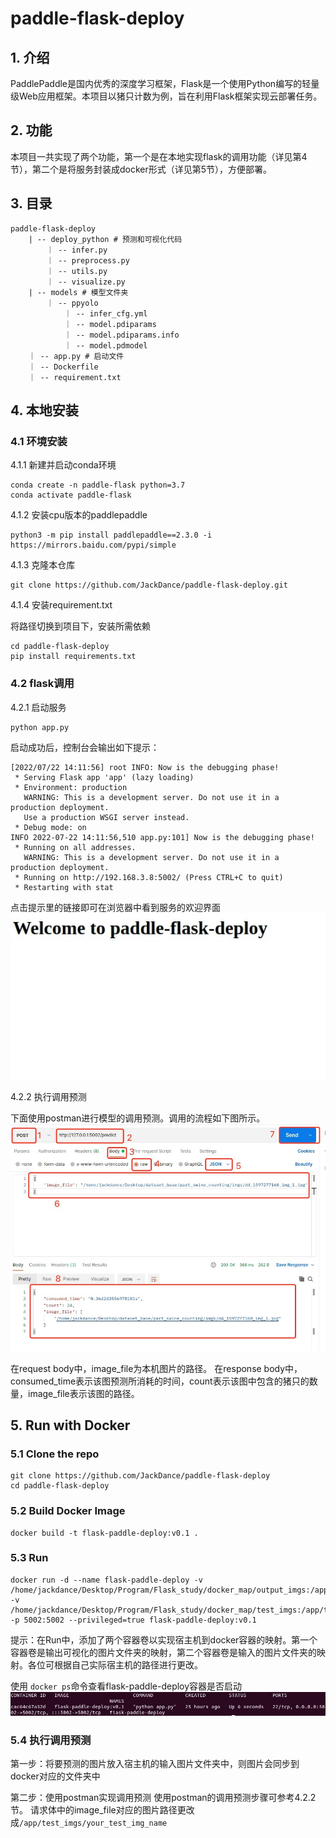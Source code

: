 # paddle-flask-deploy

## 1. 介绍

PaddlePaddle是国内优秀的深度学习框架，Flask是一个使用Python编写的轻量级Web应用框架。本项目以猪只计数为例，旨在利用Flask框架实现云部署任务。

## 2. 功能
本项目一共实现了两个功能，第一个是在本地实现flask的调用功能（详见第4节），第二个是将服务封装成docker形式（详见第5节），方便部署。
## 3. 目录
```
paddle-flask-deploy
	| -- deploy_python # 预测和可视化代码
		｜ -- infer.py
		｜ -- preprocess.py
		｜ -- utils.py
		｜ -- visualize.py
	| -- models # 模型文件夹
		｜ -- ppyolo
			｜ -- infer_cfg.yml
			｜ -- model.pdiparams
			｜ -- model.pdiparams.info
			｜ -- model.pdmodel
	｜ -- app.py # 启动文件
	｜ -- Dockerfile
	｜ -- requirement.txt
```
## 4. 本地安装
### 4.1 环境安装
4.1.1 新建并启动conda环境

```
conda create -n paddle-flask python=3.7
conda activate paddle-flask
```
4.1.2 安装cpu版本的paddlepaddle
```
python3 -m pip install paddlepaddle==2.3.0 -i https://mirrors.baidu.com/pypi/simple
```

4.1.3 克隆本仓库

```
git clone https://github.com/JackDance/paddle-flask-deploy.git
```
4.1.4 安装requirement.txt

将路径切换到项目下，安装所需依赖

```
cd paddle-flask-deploy
pip install requirements.txt
```
### 4.2 flask调用
4.2.1 启动服务

```
python app.py
```
启动成功后，控制台会输出如下提示：

```
[2022/07/22 14:11:56] root INFO: Now is the debugging phase!
 * Serving Flask app 'app' (lazy loading)
 * Environment: production
   WARNING: This is a development server. Do not use it in a production deployment.
   Use a production WSGI server instead.
 * Debug mode: on
INFO 2022-07-22 14:11:56,510 app.py:101] Now is the debugging phase!
 * Running on all addresses.
   WARNING: This is a development server. Do not use it in a production deployment.
 * Running on http://192.168.3.8:5002/ (Press CTRL+C to quit)
 * Restarting with stat
```
点击提示里的链接即可在浏览器中看到服务的欢迎界面
![](https://github.com/JackDance/paddle-flask-deploy/blob/master/picture_bed/welcome.jpg)

4.2.2 执行调用预测

下面使用postman进行模型的调用预测。调用的流程如下图所示。
![](https://github.com/JackDance/paddle-flask-deploy/blob/master/picture_bed/postman.jpg)

在request body中，image_file为本机图片的路径。
在response body中，consumed_time表示该图预测所消耗的时间，count表示该图中包含的猪只的数量，image_file表示该图的路径。

## 5. Run with Docker

### 5.1 Clone the repo
```
git clone https://github.com/JackDance/paddle-flask-deploy
cd paddle-flask-deploy
```

### 5.2 Build Docker Image
```
docker build -t flask-paddle-deploy:v0.1 .
```
### 5.3 Run
```
docker run -d --name flask-paddle-deploy -v /home/jackdance/Desktop/Program/Flask_study/docker_map/output_imgs:/app/output_imgs -v /home/jackdance/Desktop/Program/Flask_study/docker_map/test_imgs:/app/test_imgs -p 5002:5002 --privileged=true flask-paddle-deploy:v0.1
```
提示：在Run中，添加了两个容器卷以实现宿主机到docker容器的映射。第一个容器卷是输出可视化的图片文件夹的映射，第二个容器卷是输入的图片文件夹的映射。各位可根据自己实际宿主机的路径进行更改。

使用 `docker ps`命令查看flask-paddle-deploy容器是否启动
![](https://github.com/JackDance/paddle-flask-deploy/blob/master/picture_bed/docker_ps.jpg)

### 5.4 执行调用预测
第一步：将要预测的图片放入宿主机的输入图片文件夹中，则图片会同步到docker对应的文件夹中

第二步：使用postman实现调用预测
使用postman的调用预测步骤可参考4.2.2节。
请求体中的image_file对应的图片路径更改成`/app/test_imgs/your_test_img_name`


